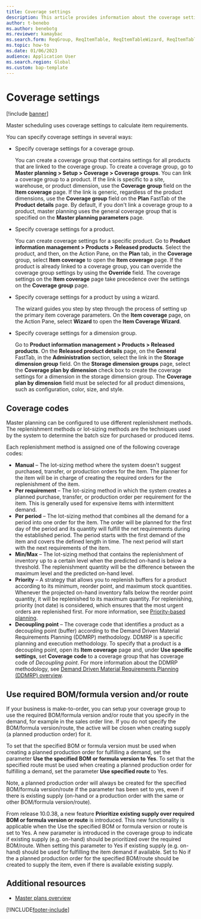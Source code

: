 ```yaml
---
title: Coverage settings
description: This article provides information about the coverage settings that master scheduling uses to calculate item requirements.
author: t-benebo
ms.author: benebotg
ms.reviewer: kamaybac
ms.search.form: ReqGroup, ReqItemTable, ReqItemTableWizard, ReqItemTableSetup
ms.topic: how-to
ms.date: 01/06/2023
audience: Application User
ms.search.region: Global
ms.custom: bap-template
---
```


# Coverage settings

[!include [banner](../includes/banner.md)]

Master scheduling uses coverage settings to calculate item requirements.

You can specify coverage settings in several ways:

- Specify coverage settings for a coverage group.

    You can create a coverage group that contains settings for all products that are linked to the coverage group. To create a coverage group, go to **Master planning &gt; Setup &gt; Coverage &gt; Coverage groups**. You can link a coverage group to a product. If the link is specific to a site, warehouse, or product dimension, use the **Coverage group** field on the **Item coverage** page. If the link is generic, regardless of the product dimensions, use the **Coverage group** field on the **Plan** FastTab of the **Product details** page. By default, if you don't link a coverage group to a product, master planning uses the general coverage group that is specified on the **Master planning parameters** page.

- Specify coverage settings for a product.

    You can create coverage settings for a specific product. Go to **Product information management &gt; Products &gt; Released products**. Select the product, and then, on the Action Pane, on the **Plan** tab, in the **Coverage** group, select **Item coverage** to open the **Item coverage** page. If the product is already linked to a coverage group, you can override the coverage group settings by using the **Override** field. The coverage settings on the **Item coverage** page take precedence over the settings on the **Coverage group** page.

- Specify coverage settings for a product by using a wizard.

    The wizard guides you step by step through the process of setting up the primary item coverage parameters. On the **Item coverage** page, on the Action Pane, select **Wizard** to open the **Item Coverage Wizard**.

- Specify coverage settings for a dimension group.

    Go to **Product information management &gt; Products &gt; Released products**. On the **Released product details** page, on the **General** FastTab, in the **Administration** section, select the link in the **Storage dimension group** field. On the **Storage dimension groups** page, select the **Coverage plan by dimension** check box to create the coverage settings for a dimension in the storage dimension group. The **Coverage plan by dimension** field must be selected for all product dimensions, such as configuration, color, size, and style.

## Coverage codes

Master planning can be configured to use different replenishment methods. The replenishment methods or lot-sizing methods are the techniques used by the system to determine the batch size for purchased or produced items. 

Each replenishment method is assigned one of the following coverage codes:

- **Manual** – The lot-sizing method where the system doesn't suggest purchased, transfer, or production orders for the item. The planner for the item will be in charge of creating the required orders for the replenishment of the item.
- **Per requirement** – The lot-sizing method in which the system creates a planned purchase, transfer, or production order per requirement for the item. This is generally used for expensive items with intermittent demand.  
- **Per period** – The lot-sizing method that combines all the demand for a period into one order for the item. The order will be planned for the first day of the period and its quantity will fulfill the net requirements during the established period. The period starts with the first demand of the item and covers the defined length in time. The next period will start with the next requirements of the item.
- **Min/Max** – The lot-sizing method that contains the replenishment of inventory up to a certain level when the predicted on-hand is below a threshold. The replenishment quantity will be the difference between the maximum level and the predicted on-hand level.
- **Priority** – A strategy that allows you to replenish buffers for a product according to its minimum, reorder point, and maximum stock quantities. Whenever the projected on-hand inventory falls below the reorder point quantity, it will be replenished to its maximum quantity. For replenishing, priority (not date) is considered, which ensures that the most urgent orders are replenished first. For more information, see [Priority-based planning](planning-optimization/priority-based-planning.md).
- **Decoupling point** – The coverage code that identifies a product as a decoupling point (buffer) according to the Demand Driven Material Requirements Planning (DDMRP) methodology. DDMRP is a specific planning and execution methodology. To specify that a product is a decoupling point, open its **Item coverage** page and, under **Use specific settings**, set **Coverage code** to a coverage group that has coverage code of *Decoupling point*. For more information about the DDMRP methodology, see [Demand Driven Material Requirements Planning (DDMRP) overview](planning-optimization/ddmrp-overview.md).

## Use required BOM/formula version and/or route

If your business is make-to-order, you can setup your coverage group to use the required BOM/formula version and/or route that you specify in the demand, for example in the sales order line.
If you do not specify the BOM/formula version/route, the active will be closen when creating supply (a planned production order) for it. 

To set that the specified BOM or formula version must be used when creating a planned production order for fulfilling a demand, set the parameter **Use the specified BOM or formula version to Yes**. 
To set that the specified route must be used when creating a planned production order for fulfilling a demand, set the parameter **Use specified route** to Yes. 

Note, a planned production order will always be created for the specified BOM/formula version/route if the parameter has been set to yes, even if there is existing supply (on-hand or a production order with the same or other BOM/formula version/route). 

From release 10.0.38, a new feature **Prioritize existing supply over required BOM or formula version or route** is introduced. 
This new functionality is applicable when the Use the specified BOM or formula version or route is set to Yes. A new parameter is introduced in the coverage group to indicate if existing supply (e.g. on-hand) should be prioritized over the required BOM/route. When setting this parameter to Yes if existing supply (e.g. on-hand) should be used for fulfilling the item demand if available. Set to No if the a planned production order for the specified BOM/route should be created to supply the item, even if there is available existing supply.

## Additional resources

- [Master plans overview](master-plans.md)


[!INCLUDE[footer-include](../../includes/footer-banner.md)]
